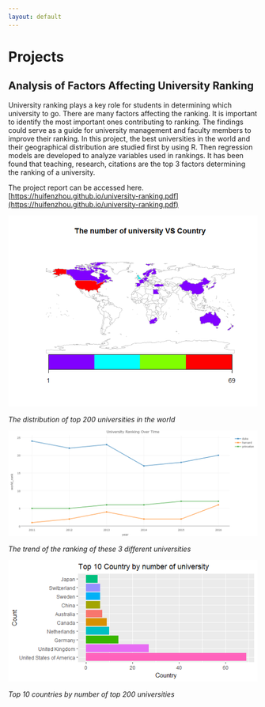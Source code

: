 ```yaml
---
layout: default
---
```



# [](#header-1)Projects

## [](#header-2)Analysis of Factors Affecting University Ranking

University ranking plays a key role for students in determining which university to go. There are many factors affecting the ranking. It is important to identify the most important ones contributing to ranking. The findings could serve as a guide for university management and faculty members to improve their ranking. In this project, the best universities in the world and their geographical distribution are studied first by using R. Then regression models are developed to analyze variables used in rankings. It has been found that teaching, research, citations are the top 3 factors determining the ranking of a university.

The project report can be accessed here. [https://huifenzhou.github.io/university-ranking.pdf](https://huifenzhou.github.io/university-ranking.pdf)

![](univeristy-distribution.png)

*The distribution of top 200 universities in the world*

![](univeristy-ranking-1.png)

*The trend of the ranking of these 3 different universities*

![](univeristy-ranking-2.png)

*Top 10 countries by number of top 200 universities*

